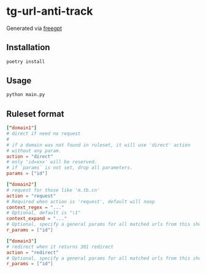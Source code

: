 # tg-url-anti-track

Generated via [freegpt](https://freegpt.one)

## Installation

```bash
poetry install
```

## Usage

```bash
python main.py
```

## Ruleset format

```toml
["domain1"]
# direct if need no request
#
# if a domain was not found in ruleset, it will use 'direct' action
# without any param.
action = "direct"
# only 'id=xxx' will be reserved.
# if `params` is not set, drop all parameters.
params = ["id"] 

["domain2"]
# request for those like 'm.tb.cn'
action = "request"
# Required when action is 'request', default will noop
context_regex = "..." 
# Optional, default is "\1"
context_expand = "..."
# Optional, specify a general params for all matched urls from this short url
r_params = ["id"]

["domain3"]
# redirect when it returns 301 redirect
action = "redirect"
# Optional, specify a general params for all matched urls from this short url
r_params = ["id"]

```
